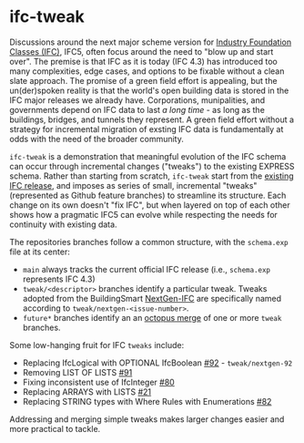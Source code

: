 # ifc-tweak


Discussions around the next major scheme version for [Industry Foundation Classes (IFC)](https://www.buildingsmart.org/standards/bsi-standards/industry-foundation-classes/), IFC5, often focus around the need to "blow up and start over". The premise is that IFC as it is today (IFC 4.3) has introduced too many complexities, edge cases, and options to be fixable without a clean slate approach. The promise of a green field effort is appealing, but the un(der)spoken reality is that the world's open building data is stored in the IFC major releases we already have. Corporations, munipalities, and governments depend on IFC data to last _a long time_ - as long as the buildings, bridges, and tunnels they represent. A green field effort without a strategy for incremental migration of exsting IFC data is fundamentally at odds with the need of the broader community.

`ifc-tweak` is a demonstration that meaningful evolution of the IFC schema can occur through incremental changes ("tweaks") to the existing EXPRESS schema. Rather than starting from scratch, `ifc-tweak` start from the [existing IFC release](https://standards.buildingsmart.org/IFC/RELEASE/IFC4_3/HTML/IFC4X3_ADD2.exp), and imposes as series of small, incremental "tweaks" (represented as Github feature branches) to streamline its structure. Each change on its own doesn't "fix IFC", but when layered on top of each other shows how a pragmatic IFC5 can evolve while respecting the needs for continuity with existing data. 


The repositories branches follow a common structure, with the `schema.exp` file at its center:
- `main` always tracks the current official IFC release (i.e., `schema.exp` represents IFC 4.3)
- `tweak/<descriptor>` branches identify a particular tweak. Tweaks adopted from the BuildingSmart [NextGen-IFC](https://github.com/buildingSMART/NextGen-IFC/issues) are specifically named according to `tweak/nextgen-<issue-number>`. 
- `future*` branches identify an an [octopus merge](https://www.freblogg.com/git-octopus-merge) of one or more `tweak` branches.

Some low-hanging fruit for IFC `tweaks` include:
- Replacing IfcLogical with OPTIONAL IfcBoolean [#92](https://github.com/buildingSMART/NextGen-IFC/issues/92) - `tweak/nextgen-92`
- Removing LIST OF LISTS [#91](https://github.com/buildingSMART/NextGen-IFC/issues/91)
- Fixing inconsistent use of IfcInteger [#80](https://github.com/buildingSMART/NextGen-IFC/issues/80)
- Replacing ARRAYS with LISTS [#21](https://github.com/buildingSMART/NextGen-IFC/issues/21)
- Replacing STRING types with Where Rules with Enumerations [#82](https://github.com/buildingSMART/NextGen-IFC/issues/82)

Addressing and merging simple tweaks makes larger changes easier and more practical to tackle. 